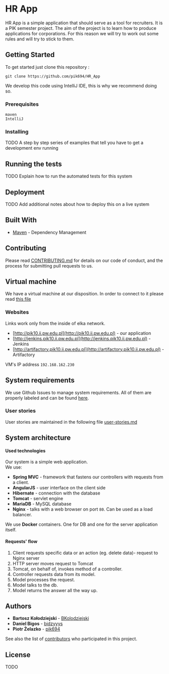 # HR App

HR App is a simple application that should serve as a tool for recruiters. 
It is a PIK semester project. 
The aim of the project is to learn how to produce applications for corporations. 
For this reason we will try to work out some rules and will try to stick to them.

## Getting Started

To get started just clone this repository : 
```
git clone https://github.com/pik694/HR_App
```
We develop this code using IntelliJ IDE, this is why we recommend doing so.

### Prerequisites


```
maven
IntelliJ
```

### Installing
TODO
A step by step series of examples that tell you have to get a development env running

## Running the tests
TODO
Explain how to run the automated tests for this system

## Deployment
TODO
Add additional notes about how to deploy this on a live system

## Built With

* [Maven](https://maven.apache.org/) - Dependency Management

## Contributing

Please read [CONTRIBUTING.md](https://github.com/pik694/HR_App/blob/master/docs/CONTRIBUTING.md) for details on our code of conduct, and the process for submitting pull requests to us.

## Virtual machine

We have a virtual machine at our disposition. In order to connect to it please read [this file](https://github.com/pik694/HR_App/blob/master/docs/Tunneling%20to%20PIK10.md)

### Websites

Links work only from the inside of elka network.

* [http://pik10.ii.pw.edu.pl](http://pik10.ii.pw.edu.pl) - our application
* [http://jenkins.pik10.ii.pw.edu.pl](http://jenkins.pik10.ii.pw.edu.pl) - Jenkins
* [http://artifactory.pik10.ii.pw.edu.pl](http://artifactory.pik10.ii.pw.edu.pl) - Artifactory

VM's IP address ``192.168.162.230``

## System requirements

We use Github Issues to manage system requirements. All of them are properly labeled and can be found [here](https://github.com/pik694/HR_App/labels/functional%20requirement).

### User stories

User stories are maintained in the following file [user-stories.md](https://github.com/pik694/HR_App/blob/master/docs/user-stories.md) 

## System architecture

#### Used technologies 
Our system is a simple web application. <br/>
We use:
- __Spring MVC__ - framework  that fastens our controllers with requests from a client.
- __AngularJS__ - user interface on the client side
- __Hibernate__ - connection with the database
- __Tomcat__ - servlet engine
- __MariaDB__ - MySQL database
- __Nginx__ - talks with a web browser on port ``80``. Can be used as a load balancer. 

We use __Docker__ containers. One for DB and one for the server application itself.

#### Requests' flow
1. Client requests specific data or an action (eg. delete data)- request to Nginx server
1. HTTP server moves request to Tomcat
1. Tomcat, on behalf of, invokes method of a controller.
1. Controller requests data from its model.
1. Model processes the request.
1. Model talks to the db.
1. Model returns the answer all the way up.

## Authors

* **Bartosz Kołodziejski** - [BKolodziejski](https://github.com/BKolodziejski)
* **Daniel Bigos** - [bidzyyys](https://github.com/bidzyyys)
* **Piotr Żelazko** - [pik694](https://github.com/pik694)


See also the list of [contributors](https://github.com/pik694/HR_App/contributors) who participated in this project.

## License

TODO

